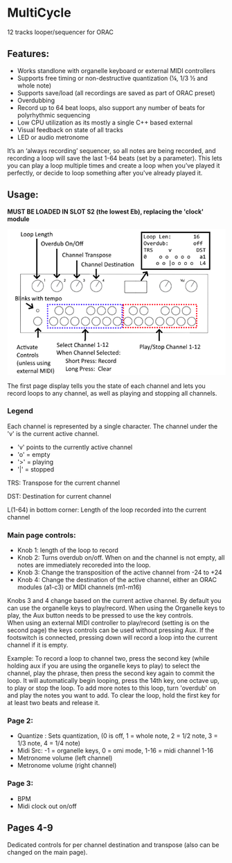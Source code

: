 # MultiCycle
12 tracks looper/sequencer for ORAC


## Features:
 - Works standlone with organelle keyboard or external MIDI controllers
 - Supports free timing or non-destructive quantization (¼, 1/3 ½ and whole note)
 - Supports save/load (all recordings are saved as part of ORAC preset)
 - Overdubbing
 - Record up to 64 beat loops, also support any number of beats for polyrhythmic sequencing
 - Low CPU utilization as its mostly a single C++ based external
 - Visual feedback on state of all tracks 
 - LED or audio metronome 

It’s an ‘always recording’ sequencer, so all notes are being recorded, and recording a loop will save the last 1-64 beats (set by a parameter). This lets you can play a loop multiple times and create a loop when you’ve played it perfectly, or decide to loop something after you've already played it.

## Usage:
**MUST BE LOADED IN SLOT S2 (the lowest Eb), replacing the 'clock' module**

![Control Overview](https://raw.githubusercontent.com/adbrant/midicycle/master/midicycle.png)

The first page display tells you the state of each channel and lets you record loops to any channel, as well as playing and stopping all channels. 
### Legend
Each channel is represented by a single character. The channel under the 'v' is the current active channel.
 - 'v' points to the currently active channel
 - 'o' = empty
 - '>' = playing
 - '|' = stopped
 
TRS: Transpose for the current channel

DST: Destination for current channel

L(1-64) in bottom corner: Length of the loop recorded into the current channel

###  Main page controls:

 - Knob 1: length of the loop to record
 - Knob 2: Turns overdub on/off. When on and the channel is not empty, all notes are immediately recoreded into the loop.
 - Knob 3: Change the transposition of the active channel from -24 to +24
 - Knob 4: Change the destination of the active channel, either an ORAC modules (a1-c3) or MIDI channels (m1-m16)
 
Knobs 3 and 4 change based on the current active channel.
By default you can use the organelle keys to play/record.
When using the Organelle keys to play, the Aux button needs to be pressed to use the key controls.  
When using an external MIDI controller to play/record (setting is on the second page) the keys controls can be used without pressing Aux. 
If the footswitch is connected, pressing down will record a loop into the current channel if it is empty. 

Example:
To record a loop to channel two, press the second key (while holding aux if you are using the organelle keys to play) to select the channel, play the phrase, then press the second key again to commit the loop.
It will automatically begin looping, press the 14th key, one octave up, to play or stop the loop. 
To add more notes to this loop, turn 'overdub' on and play the notes you want to add.
To clear the loop, hold the first key for at least two beats and release it.

### Page 2:
 - Quantize : Sets quantization, (0 is off, 1 = whole note, 2 = 1/2 note, 3 = 1/3 note, 4 = 1/4 note)
 - Midi Src: -1 = organelle keys, 0 = omi mode, 1-16 = midi channel 1-16
  - Metronome volume (left channel)
 - Metronome volume (right channel)


### Page 3:
 - BPM
 - Midi clock out on/off


## Pages 4-9
Dedicated controls for per channel destination and transpose (also can be changed on the main page).
